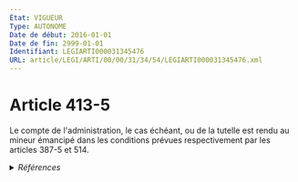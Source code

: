 ```yaml
---
État: VIGUEUR
Type: AUTONOME
Date de début: 2016-01-01
Date de fin: 2999-01-01
Identifiant: LEGIARTI000031345476
URL: article/LEGI/ARTI/00/00/31/34/54/LEGIARTI000031345476.xml
---
```


<h1>Article 413-5</h1>

Le compte de l'administration, le cas échéant, ou de la tutelle est rendu au
mineur émancipé dans les conditions prévues respectivement par les articles
387-5 et 514.


<details>
  <summary><em>Références</em></summary>

  <h2>Articles faisant référence à l'article</h2>
  
  <ul>
    <li>
      <a href="https://legal.tricoteuses.fr//redirection/LEGIARTI000033459279?vers=git&vers=legifrance">Code civil - article 387-5 AUTONOME MODIFIE, en vigueur du 2016-11-20 au 2020-01-01</a> CITATION cible
    </li>
    <li>
      <a href="https://legal.tricoteuses.fr//redirection/LEGIARTI000031322964?vers=git&vers=legifrance">Code civil - article 387-5 AUTONOME MODIFIE, en vigueur du 2016-01-01 au 2016-11-20</a> CITATION cible
    </li>
    <li>
      <a href="https://legal.tricoteuses.fr//redirection/LEGIARTI000006428423?vers=git&vers=legifrance">Code civil - article 514 AUTONOME MODIFIE, en vigueur du 2009-01-01 au 2019-03-25</a> CITATION cible
    </li>
    <li>
      <a href="https://legal.tricoteuses.fr//redirection/LEGIARTI000038311099?vers=git&vers=legifrance">Code civil - article 514 AUTONOME VIGUEUR, en vigueur depuis le 2019-03-25</a> CITATION cible
    </li>
    <li>
      <a href="https://legal.tricoteuses.fr//redirection/LEGIARTI000039368118?vers=git&vers=legifrance">Code civil - article 387-5 AUTONOME VIGUEUR, en vigueur depuis le 2020-01-01</a> CITATION cible
    </li>
    <li>
      <a href="https://legal.tricoteuses.fr//redirection/LEGIARTI000031322342?vers=git&vers=legifrance">Ordonnance n° 2015-1288 du 15 octobre 2015 portant simplification et modernisation du droit de la famille - article 7 ENTIEREMENT_MODIF</a> MODIFIE source
    </li>
    <li>
      <a href="https://legal.tricoteuses.fr//redirection/LEGIARTI000006428422?vers=git&vers=legifrance">Code civil - article 514 AUTONOME MODIFIE, en vigueur du 1968-11-01 au 2009-01-01</a> CITATION cible
    </li>
  </ul>
  
  <h2>Références faites par l'article</h2>
  
  <ul>
    <li>
      2999-01-01 CITATION source Code civil - art. 387-5
    </li>
    <li>
      2999-01-01 CONCORDANCE source <a href="https://legal.tricoteuses.fr//redirection/LEGIARTI000006427861?vers=git&vers=legifrance">Code civil - article 480 AUTONOME MODIFIE, en vigueur du 1965-06-15 au 2009-01-01</a>
    </li>
    <li>
      2999-01-01 CONCORDE cible <a href="https://legal.tricoteuses.fr//redirection/LEGIARTI000006427861?vers=git&vers=legifrance">Code civil - article 480 AUTONOME MODIFIE, en vigueur du 1965-06-15 au 2009-01-01</a>
    </li>
    <li>
      2999-01-01 CITATION source <a href="https://legal.tricoteuses.fr//redirection/LEGIARTI000006428422?vers=git&vers=legifrance">Code civil - article 514 AUTONOME MODIFIE, en vigueur du 1968-11-01 au 2009-01-01</a>
    </li>
    <li>
      CODIFICATION source Loi 1803-03-14
    </li>
    <li>
      2015-10-15 MODIFIE cible <a href="https://legal.tricoteuses.fr//redirection/LEGIARTI000031322342?vers=git&vers=legifrance">Ordonnance n° 2015-1288 du 15 octobre 2015 portant simplification et modernisation du droit de la famille - article 7 ENTIEREMENT_MODIF</a>
    </li>
  </ul>
</details>
